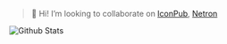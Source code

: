 > 🌱 Hi! I’m looking to collaborate on [IconPub](https://icons.pub), [Netron](https://github.com/guocaoyi/netron)

![Github Stats](https://github-readme-stats.vercel.app/api?username=guocaoyi&count_private=true&show_icons=true&theme=ayu-mirage&hide=contribs)
